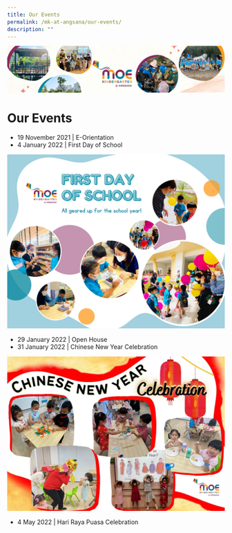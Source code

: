 ```yaml
---
title: Our Events
permalink: /mk-at-angsana/our-events/
description: ""
---
```

![](/images/MK-Angsana.jpg)

Our Events
==========


* 19 November 2021 | E-Orientation
* 4 January 2022 | First Day of School


![](/images/First%20Day%20of%20School.png)


* 29 January 2022 | Open House
* 31 January 2022 | Chinese New Year Celebration


![](/images/Chinese%20New%20Year%20Celebration.jpg)



* 4 May 2022 | Hari Raya Puasa Celebration